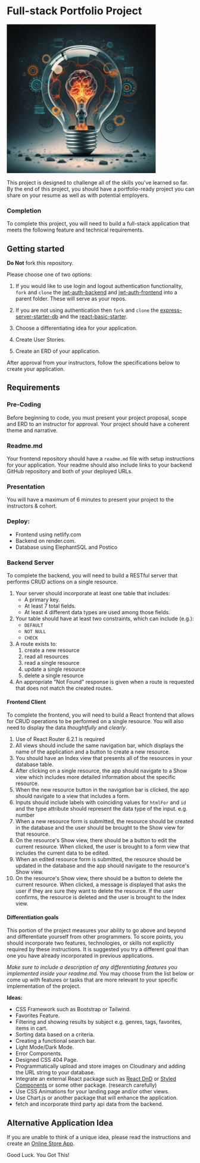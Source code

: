 # Full-stack Portfolio Project

<img src="./assets/idea.png" width="400" height="400">

This project is designed to challenge all of the skills you've learned so far. By the end of this project, you should have a portfolio-ready project you can share on your resume as well as with potential employers.

### Completion

To complete this project, you will need to build a full-stack application that meets the following feature and technical requirements.

## Getting started

**Do Not** fork this repository.

Please choose one of two options:

1. If you would like to use login and logout authentication functionality, `fork` and `clone` the [jwt-auth-backend](https://github.com/10-3-pursuit/jwt-auth-backend) and [jwt-auth-frontend](https://github.com/10-3-pursuit/jwt-auth-frontend) into a parent folder. These will serve as your repos.

1. If you are not using authentication then `fork` and `clone` the [express-server-starter-db](https://github.com/10-3-pursuit/express-server-starter-db) and the [react-basic-starter](https://github.com/10-3-pursuit/react-basic-starter/tree/main).

1. Choose a differentiating idea for your application.

1. Create User Stories.

1. Create an ERD of your application.

After approval from your instructors, follow the specifications below to create your application.

## Requirements

### Pre-Coding

Before beginning to code, you must present your project proposal, scope and ERD to an instructor for approval. Your project should have a coherent theme and narrative.

### Readme.md

Your frontend repository should have a `readme.md` file with setup instructions for your application. Your readme should also include links to your backend GitHub repository and both of your deployed URLs.

### Presentation

You will have a maximum of 6 minutes to present your project to the instructors & cohort.

### Deploy:

- Frontend using netlify.com
- Backend on render.com.
- Database using ElephantSQL and Postico

### Backend Server

To complete the backend, you will need to build a RESTful server that performs CRUD actions on a single resource.

1. Your server should incorporate at least one table that includes:
   - A primary key.
   - At least 7 total fields.
   - At least 4 different data types are used among those fields.
1. Your table should have at least two constraints, which can include (e.g.):
   - `DEFAULT`
   - `NOT NULL`
   - `CHECK`
1. A route exists to:
   1. create a new resource
   1. read all resources
   1. read a single resource
   1. update a single resource
   1. delete a single resource
1. An appropriate "Not Found" response is given when a route is requested that does not match the created routes.

#### Frontend Client

To complete the frontend, you will need to build a React frontend that allows for CRUD operations to be performed on a single resource. You will also need to display the data _thoughtfully_ and _clearly_.

1. Use of React Router 6.2.1 is required
1. All views should include the same navigation bar, which displays the name of the application and a button to create a new resource.
1. You should have an Index view that presents all of the resources in your database table.
1. After clicking on a single resource, the app should navigate to a Show view which includes more detailed information about the specific resource.
1. When the new resource button in the navigation bar is clicked, the app should navigate to a view that includes a form.
1. Inputs should include labels with coinciding values for `htmlFor` and `id` and the type attribute should represent the data type of the input. e.g. number
1. When a new resource form is submitted, the resource should be created in the database and the user should be brought to the Show view for that resource.
1. On the resource's Show view, there should be a button to edit the current resource. When clicked, the user is brought to a form view that includes the current data to be edited.
1. When an edited resource form is submitted, the resource should be updated in the database and the app should navigate to the resource's Show view.
1. On the resource's Show view, there should be a button to delete the current resource. When clicked, a message is displayed that asks the user if they are sure they want to delete the resource. If the user confirms, the resource is deleted and the user is brought to the Index view.

#### Differentiation goals

This portion of the project measures your ability to go above and beyond and differentiate yourself from other programmers. To score points, you should incorporate two features, technologies, or skills not explicitly required by these instructions. It is suggested you try a different goal than one you have already incorporated in previous applications.

_Make sure to include a description of any differentiating features you implemented inside your readme.md._ You may choose from the list below or come up with features or tasks that are more relevant to your specific implementation of the project.

**Ideas:**

- CSS Framework such as Bootstrap or Tailwind.
- Favorites Feature.
- Filtering and showing results by subject e.g. genres, tags, favorites, items in cart.
- Sorting data based on a criteria.
- Creating a functional search bar.
- Light Mode/Dark Mode.
- Error Components.
- Designed CSS 404 Page.
- Programmatically upload and store images on Cloudinary and adding the URL string to your database.
- Integrate an external React package such as [React DnD](https://react-dnd.github.io/react-dnd/about) or [Styled Components](https://styled-components.com/) or some other package. (research carefully)
- Use CSS Animations for your landing page and/or other views.
- Use Chart.js or another package that will enhance the application.
- fetch and incorporate third party api data from the backend.

## Alternative Application Idea

If you are unable to think of a unique idea, please read the instructions and create an [Online Store App](./README_STORE_APP.md).

Good Luck. You Got This!

